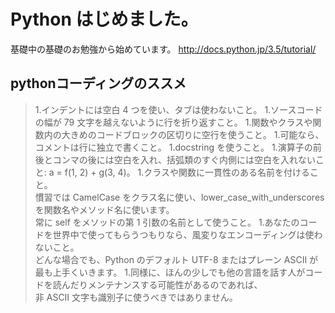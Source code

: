 # Python はじめました。

基礎中の基礎のお勉強から始めています。
http://docs.python.jp/3.5/tutorial/

## pythonコーディングのススメ

>1.インデントには空白 4 つを使い、タブは使わないこと。
>1.ソースコードの幅が 79 文字を越えないように行を折り返すこと。
>1.関数やクラスや関数内の大きめのコードブロックの区切りに空行を使うこと。
>1.可能なら、コメントは行に独立で書くこと。
>1.docstring を使うこと。
>1.演算子の前後とコンマの後には空白を入れ、括弧類のすぐ内側には空白を入れないこと: a = f(1, 2) + g(3, 4)。
>1.クラスや関数に一貫性のある名前を付けること。  
>  慣習では CamelCase をクラス名に使い、lower_case_with_underscores を関数名やメソッド名に使います。  
>  常に self をメソッドの第 1 引数の名前として使うこと。
>1.あなたのコードを世界中で使ってもらうつもりなら、風変りなエンコーディングは使わないこと。  
>  どんな場合でも、Python のデフォルト UTF-8 またはプレーン ASCII が最も上手くいきます。
>1.同様に、ほんの少しでも他の言語を話す人がコードを読んだりメンテナンスする可能性があるのであれば、  
>  非 ASCII 文字も識別子に使うべきではありません。



